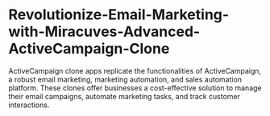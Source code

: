 # Revolutionize-Email-Marketing-with-Miracuves-Advanced-ActiveCampaign-Clone
ActiveCampaign clone apps replicate the functionalities of ActiveCampaign, a robust email marketing, marketing automation, and sales automation platform. These clones offer businesses a cost-effective solution to manage their email campaigns, automate marketing tasks, and track customer interactions.
